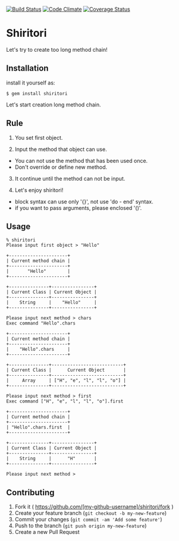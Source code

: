 [![Build Status](https://travis-ci.org/siman-man/shiritori.svg?branch=master)](https://travis-ci.org/siman-man/shiritori)
[![Code Climate](https://codeclimate.com/github/siman-man/shiritori.png)](https://codeclimate.com/github/siman-man/shiritori)
[![Coverage Status](https://coveralls.io/repos/siman-man/shiritori/badge.png)](https://coveralls.io/r/siman-man/shiritori)

# Shiritori

Let's try to create too long method chain!

## Installation

install it yourself as:

    $ gem install shiritori

Let's start creation long method chain.

## Rule

1. You set first object.

2. Input the method that object can use.
  * You can not use the method that has been used once.
  * Don't override or define new method.

3. It continue until the method can not be input.

4. Let's enjoy shiritori!

- block syntax can use only '{}', not use 'do - end' syntax.
- if you want to pass arguments, please enclosed '()'. 
 
## Usage

```
% shiritori                            
Please input first object > "Hello"

+----------------------+
| Current method chain |
+----------------------+
|       "Hello"        |
+----------------------+

+---------------+----------------+
| Current Class | Current Object |
+---------------+----------------+
|    String     |    "Hello"     |
+---------------+----------------+

Please input next method > chars
Exec command "Hello".chars

+----------------------+
| Current method chain |
+----------------------+
|    "Hello".chars     |
+----------------------+

+---------------+---------------------------+
| Current Class |      Current Object       |
+---------------+---------------------------+
|     Array     | ["H", "e", "l", "l", "o"] |
+---------------+---------------------------+

Please input next method > first
Exec command ["H", "e", "l", "l", "o"].first

+----------------------+
| Current method chain |
+----------------------+
| "Hello".chars.first  |
+----------------------+

+---------------+----------------+
| Current Class | Current Object |
+---------------+----------------+
|    String     |      "H"       |
+---------------+----------------+

Please input next method >
```


## Contributing

1. Fork it ( https://github.com/[my-github-username]/shiritori/fork )
2. Create your feature branch (`git checkout -b my-new-feature`)
3. Commit your changes (`git commit -am 'Add some feature'`)
4. Push to the branch (`git push origin my-new-feature`)
5. Create a new Pull Request
